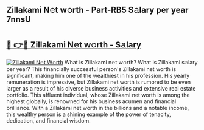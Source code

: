 ## Zillakami N𝚎t w𝚘rth - Part-RB5 S𝚊lary per year 7nnsU

# <h2><a href="http://gc3vew.nevu.top/?p=Zillakami">🔗 👉🔴 Zillakami N𝚎t w𝚘rth - S𝚊lary</a></h2>

[![Zillakami N𝚎t W𝚘rth](https://i.imgur.com/Oavwk0R.jpeg)](http://gc3vew.nevu.top/?p=Zillakami)
What is Zillakami n𝚎t w𝚘rth? What is Zillakami s𝚊lary per year?
This financially successful person's Zillakami net worth is significant, making him one of the wealthiest in his profession. His yearly remuneration is impressive, but Zillakami net worth is rumored to be even larger as a result of his diverse business activities and extensive real estate portfolio. This affluent individual, whose Zillakami net worth is among the highest globally, is renowned for his business acumen and financial brilliance. With a Zillakami net worth in the billions and a notable income, this wealthy person is a shining example of the power of tenacity, dedication, and financial wisdom.
